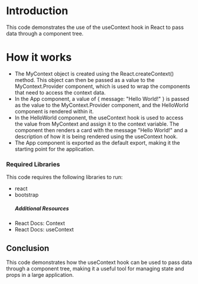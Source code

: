 <h1>Introduction</h1>
<p>This code demonstrates the use of the useContext hook in React to pass data through a component tree.</p>

<h1>How it works</h1>
<ul>
<li>
The MyContext object is created using the React.createContext() method. This object can then be passed as a value to the MyContext.Provider component, which is used to wrap the components that need to access the context data.
</li>
<li>
In the App component, a value of { message: "Hello World!" } is passed as the value to the MyContext.Provider component, and the HelloWorld component is rendered within it.
</li>
<li>
In the HelloWorld component, the useContext hook is used to access the value from MyContext and assign it to the context variable. The component then renders a card with the message "Hello World!" and a description of how it is being rendered using the useContext hook.
</li>
<li>
The App component is exported as the default export, making it the starting point for the application.
</li>
</ul>

<h3>Required Libraries</h3>
This code requires the following libraries to run:
<ul>
<li>react</li>
<li>bootstrap</li>
<h5>Additional Resources</h5>
<li>React Docs: Context</li>
<li>React Docs: useContext</li>
</ul>

<h2>Conclusion</h2>

<p>This code demonstrates how the useContext hook can be used to pass data through a component tree, making it a useful tool for managing state and props in a large application.</p>